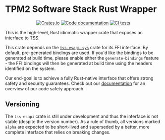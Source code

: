 <!--
  -- Copyright 2021 Contributors to the Parsec project.
  -- SPDX-License-Identifier: Apache-2.0
--->

# TPM2 Software Stack Rust Wrapper 

<p align="center">
  <a href="https://crates.io/crates/tss-esapi"><img alt="Crates.io" src="https://img.shields.io/crates/v/tss-esapi"></a>
  <a href="https://docs.rs/tss-esapi"><img src="https://docs.rs/tss-esapi/badge.svg" alt="Code documentation"/></a>
  <a href="https://github.com/parallaxsecond/rust-tss-esapi/actions?query=workflow%3A%22Continuous+Integration%22"><img src="https://github.com/parallaxsecond/rust-tss-esapi/workflows/Continuous%20Integration/badge.svg" alt="CI tests"/></a>
</p>

This is the high-level, Rust idiomatic wrapper crate that exposes an interface 
to [TSS](https://github.com/tpm2-software/tpm2-tss).

This crate depends on the [`tss-esapi-sys`](../tss-esapi-sys/) crate for its
FFI interface. By default, pre-generated bindings are used. If you'd like the
bindings to be generated at build time, please enable either the 
`generate-bindings` feature - the FFI bindings will then be generated at build
time using the headers identified on the system.

Our end-goal is to achieve a fully Rust-native interface that offers strong safety and security guarantees. Check out our [documentation](https://docs.rs/tss-esapi/*/tss_esapi/#notes-on-code-safety) for an overview of our code safety approach.

## Versioning

The `tss-esapi` crate is still under development and thus the interface is not stable (despite the version number). As a rule of thumb, all versions marked `alpha` are expected to be short-lived and superseded by a better, more complete interface that relies on breaking changes.